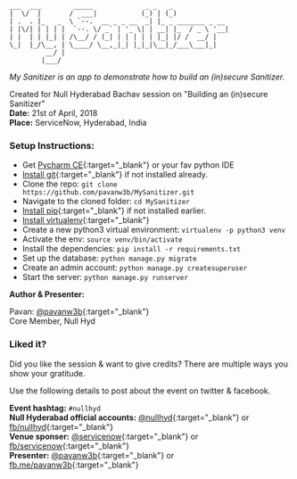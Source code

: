 ```
___  ___        _____             _ _   _
|  \/  |       /  ___|           (_) | (_)
| .  . |_   _  \ `--.  __ _ _ __  _| |_ _ _______ _ __
| |\/| | | | |  `--. \/ _` | '_ \| | __| |_  / _ \ '__|
| |  | | |_| | /\__/ / (_| | | | | | |_| |/ /  __/ |
\_|  |_/\__, | \____/ \__,_|_| |_|_|\__|_/___\___|_|
         __/ |
        |___/
```

*My Sanitizer is an app to demonstrate how to build an (in)secure Sanitizer.*

Created for Null Hyderabad Bachav session on "Building an (in)secure Sanitizer"<br />
**Date:** 21st of April, 2018<br />
**Place:** ServiceNow, Hyderabad, India

### Setup Instructions:
- Get [Pycharm CE](https://www.jetbrains.com/pycharm/download/){:target="_blank"} or your fav python IDE
- [Install git](https://git-scm.com/book/en/v2/Getting-Started-Installing-Git){:target="_blank"} if not installed already.
- Clone the repo: `git clone https://github.com/pavanw3b/MySanitizer.git`
- Navigate to the cloned folder: `cd MySanitizer`
- [Install pip](https://pip.pypa.io/en/stable/installing/){:target="_blank"} if not installed earlier.
- [Install virtualenv](https://virtualenv.pypa.io/en/stable/installation/){:target="_blank"}
- Create a new python3 virtual environment: `virtualenv -p python3 venv`
- Activate the env: `source venv/bin/activate`
- Install the dependencies: `pip install -r requirements.txt`
- Set up the database: `python manage.py migrate`
- Create an admin account: `python manage.py createsuperuser`
- Start the server: `python manage.py runserver`

**Author & Presenter:**

Pavan: [@pavanw3b](https://twitter.com/pavanw3b){:target="_blank"}<br />
Core Member, Null Hyd

### Liked it?
Did you like the session & want to give credits? There are multiple ways you show your gratitude.

Use the following details to post about the event on twitter & facebook.

**Event hashtag:** `#nullhyd`<br />
**Null Hyderabad official accounts:** [@nullhyd](https://twitter.com/nullhyd){:target="_blank"} or [fb/nullhyd](https://facebook.com/nullhyd){:target="_blank"}<br />
**Venue sponser:** [@servicenow](https://twitter.com/servicenow){:target="_blank"} or [fb/servicenow](https://facebook.com/servicenow){:target="_blank"}<br />
**Presenter:** [@pavanw3b](https://twitter.com/pavanw3b){:target="_blank"} or [fb.me/pavanw3b](https://facebook.com/pavanw3b/){:target="_blank"}
